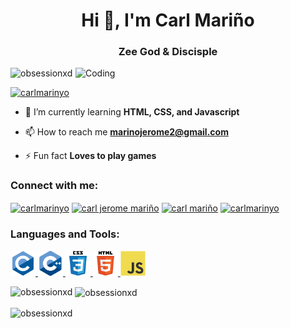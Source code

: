 <h1 align="center">Hi 👋, I'm Carl Mariño</h1>
<h3 align="center">Zee God & Discisple</h3>
<img align="right" alt="Coding" width="400" src="https://media.tenor.com/JpuK1ztS6VIAAAAd/patrick-dancing-patrick-star.gif">

<p align="left"> <img src="https://komarev.com/ghpvc/?username=obsessionxd&label=Profile%20views&color=0e75b6&style=flat" alt="obsessionxd" /> </p>

<p align="left"> <a href="https://twitter.com/carlmarinyo" target="blank"><img src="https://img.shields.io/twitter/follow/carlmarinyo?logo=twitter&style=for-the-badge" alt="carlmarinyo" />
</a> </p>

- 🌱 I’m currently learning **HTML, CSS, and Javascript**

- 📫 How to reach me **marinojerome2@gmail.com**

- ⚡ Fun fact **Loves to play games**

<h3 align="left">Connect with me:</h3>
<p align="left">
<a href="https://twitter.com/carlmarinyo" target="blank"><img align="center" src="https://raw.githubusercontent.com/rahuldkjain/github-profile-readme-generator/master/src/images/icons/Social/twitter.svg" alt="carlmarinyo" height="30" width="40" /></a>
<a href="https://linkedin.com/in/carl jerome mariño" target="blank"><img align="center" src="https://raw.githubusercontent.com/rahuldkjain/github-profile-readme-generator/master/src/images/icons/Social/linked-in-alt.svg" alt="carl jerome mariño" height="30" width="40" /></a>
<a href="https://fb.com/carl mariño" target="blank"><img align="center" src="https://raw.githubusercontent.com/rahuldkjain/github-profile-readme-generator/master/src/images/icons/Social/facebook.svg" alt="carl mariño" height="30" width="40" /></a>
<a href="https://instagram.com/carlmarinyo" target="blank"><img align="center" src="https://raw.githubusercontent.com/rahuldkjain/github-profile-readme-generator/master/src/images/icons/Social/instagram.svg" alt="carlmarinyo" height="30" width="40" /></a>
</p>

<h3 align="left">Languages and Tools:</h3>
<p align="left"> <a href="https://www.cprogramming.com/" target="_blank" rel="noreferrer"> <img src="https://raw.githubusercontent.com/devicons/devicon/master/icons/c/c-original.svg" alt="c" width="40" height="40"/> </a> <a href="https://www.w3schools.com/cpp/" target="_blank" rel="noreferrer"> <img src="https://raw.githubusercontent.com/devicons/devicon/master/icons/cplusplus/cplusplus-original.svg" alt="cplusplus" width="40" height="40"/> </a> <a href="https://www.w3schools.com/css/" target="_blank" rel="noreferrer"> <img src="https://raw.githubusercontent.com/devicons/devicon/master/icons/css3/css3-original-wordmark.svg" alt="css3" width="40" height="40"/> </a> <a href="https://www.w3.org/html/" target="_blank" rel="noreferrer"> <img src="https://raw.githubusercontent.com/devicons/devicon/master/icons/html5/html5-original-wordmark.svg" alt="html5" width="40" height="40"/> </a> <a href="https://developer.mozilla.org/en-US/docs/Web/JavaScript" target="_blank" rel="noreferrer"> <img src="https://raw.githubusercontent.com/devicons/devicon/master/icons/javascript/javascript-original.svg" alt="javascript" width="40" height="40"/> </a> </p>

<p><img align="left" src="https://github-readme-stats.vercel.app/api/top-langs?username=obsessionxd&show_icons=true&locale=en&layout=compact" alt="obsessionxd" /></p>

<p>&nbsp;<img align="center" src="https://github-readme-stats.vercel.app/api?username=obsessionxd&show_icons=true&locale=en" alt="obsessionxd" /></p>

<p><img align="center" src="https://github-readme-streak-stats.herokuapp.com/?user=obsessionxd&" alt="obsessionxd" /></p>
